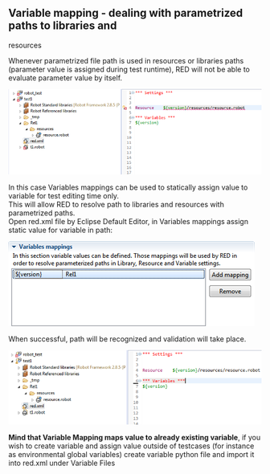 ## Variable mapping - dealing with parametrized paths to libraries and
resources

Whenever parametrized file path is used in resources or libraries paths
(parameter value is assigned during test runtime), RED will not be able to
evaluate parameter value by itself.  
  
  
![](variable_mapping/variable_mapping_5.png)  
  
In this case Variables mappings can be used to statically assign value to
variable for test editing time only.  
This will allow RED to resolve path to libraries and resources with
parametrized paths.  
Open red.xml file by Eclipse Default Editor, in Variables mappings assign
static value for variable in path:  
  
  
![](variable_mapping/variable_mapping_6.png)  
  
When successful, path will be recognized and validation will take place.  
  
![](variable_mapping/variable_mapping_7.png)  
  
**Mind that Variable Mapping maps value to already existing variable**, if you wish to create variable and assign value outside of testcases (for instance as environmental global variables) create variable python file and import it into red.xml under Variable Files  

